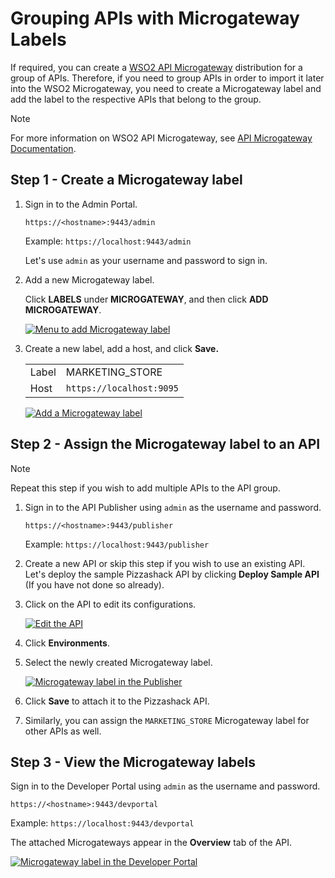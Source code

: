 # Grouping APIs with Microgateway Labels

If required, you can create a [WSO2 API Microgateway](https://wso2.com/api-management/api-microgateway/) distribution for a group of APIs. Therefore, if you need to group APIs in order to import it later into the WSO2 Microgateway, you need to create a Microgateway label and add the label to the respective APIs that belong to the group.

<html>
<div class="admonition note">
<p class="admonition-title">Note</p>
<p>For more information on WSO2 API Microgateway, see <a href="https://docs.wso2.com/display/MG300/API+Microgateway+Documentation">API Microgateway Documentation</a>.</p>
</div> 
</html>

## Step 1 - Create a Microgateway label

1.  Sign in to the Admin Portal.
     
     `https://<hostname>:9443/admin` 
   
     Example: `https://localhost:9443/admin`

     Let's use `admin` as your username and password to sign in.

2.  Add a new Microgateway label.

     Click **LABELS** under **MICROGATEWAY**, and then click **ADD MICROGATEWAY**.

     [![Menu to add Microgateway label]({{base_path}}/assets/img/learn/add-microgateway-label-menu.png)]({{base_path}}/assets/img/learn/add-microgateway-label-menu.png)

3.  Create a new label, add a host, and click **Save.**

     <table>
     <tr>
     <td>Label
     </td>
      <td>
     MARKETING_STORE
     </td>
     </tr>
     <tr>
     <td>Host
     </td>
     <td><code>https://localhost:9095</code>
     </td>
     </tr>
     </table>

     [![Add a Microgateway label]({{base_path}}/assets/img/learn/add-microgateway-label.png)]({{base_path}}/assets/img/learn/add-microgateway-label.png)

## Step 2 - Assign the Microgateway label to an API

<html>
<div class="admonition note">
<p class="admonition-title">Note</p>
<p>Repeat this step if you wish to add multiple APIs to the API group.</p>
</div> 
</html>

1.  Sign in to the API Publisher using `admin` as the username and password.

     `https://<hostname>:9443/publisher` 
   
     Example: `https://localhost:9443/publisher`

2.  Create a new API or skip this step if you wish to use an existing API.
     Let's deploy the sample Pizzashack API by clicking **Deploy Sample API** (If you have not done so already).

3.  Click on the API to edit its configurations.

    [![Edit the API]({{base_path}}/assets/img/learn/select-api.png)]({{base_path}}/assets/img/learn/select-api.png)

4.  Click **Environments**.

5.  Select the newly created Microgateway label.

    [![Microgateway label in the Publisher]({{base_path}}/assets/img/learn/microgateway-label-publisher.png)]({{base_path}}/assets/img/learn/microgateway-label-publisher.png)

6.  Click **Save** to attach it to the Pizzashack API.

7. Similarly, you can assign the `MARKETING_STORE` Microgateway label for other APIs as well.

## Step 3 - View the Microgateway labels

Sign in to the Developer Portal using `admin` as the username and password.

`https://<hostname>:9443/devportal` 
   
Example: `https://localhost:9443/devportal`

The attached Microgateways appear in the **Overview** tab of the API.

[![Microgateway label in the Developer Portal]({{base_path}}/assets/img/learn/microgateway-label-devportal.png)]({{base_path}}/assets/img/learn/microgateway-label-devportal.png)


